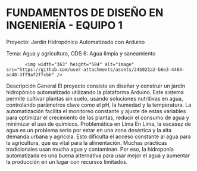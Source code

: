 # FUNDAMENTOS DE DISEÑO EN INGENIERÍA - EQUIPO 1

Proyecto: Jardín Hidropónico Automatizado con Arduino

Tema: Agua y agricultura, ODS 6: Agua limpia y saneamiento

           <img width="363" height="584" alt="image" src="https://github.com/user-attachments/assets/24b921a2-b6e3-4464-ac48-3ff9af2ffcbb" />

Descripción General
El proyecto consiste en diseñar y construir un jardín hidropónico automatizado utilizando la plataforma Arduino. Este sistema permite cultivar plantas sin suelo, usando soluciones nutritivas en agua, controlando parámetros clave como el pH, la humedad y la temperatura. La automatización facilita el monitoreo constante y ajuste de estas variables para optimizar el crecimiento de las plantas, reducir el consumo de agua y minimizar el uso de químicos.
Problemática en Lima
En Lima, la escasez de agua es un problema serio por estar en una zona desértica y la alta demanda urbana y agrícola. Esto dificulta el acceso constante al agua para la agricultura, que es vital para la alimentación. Muchas prácticas tradicionales usan mucha agua y contaminan. Por eso, la hidroponía automatizada es una buena alternativa para usar mejor el agua y aumentar la producción en un lugar con recursos limitados.
